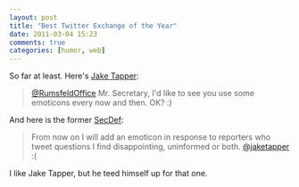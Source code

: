 ```yaml
---
layout: post  
title: "Best Twitter Exchange of the Year"  
date: 2011-03-04 15:23  
comments: true  
categories: [humor, web]
---
```


So far at least. Here's [Jake Tapper][twitter]:

>[@RumsfeldOffice][twitter 2] Mr. Secretary, I'd like to see you use some emoticons every now and then. OK? :)

And here is the former [SecDef][twitter 3]:

>From now on I will add an emoticon in response to reporters who tweet questions I find disappointing, uninformed or both. [@jaketapper][twitter 4] :(

I like Jake Tapper, but he teed himself up for that one.

[twitter]: http://twitter.com/jaketapper/status/43755738874642433
[twitter 2]: http://twitter.com/RumsfeldOffice
[twitter 3]: http://twitter.com/RumsfeldOffice/status/43761183026716672
[twitter 4]: http://twitter.com/jaketapper